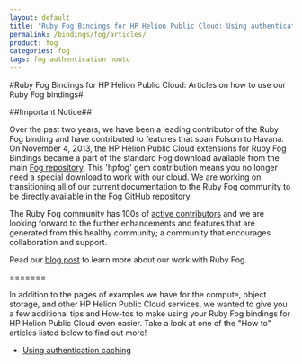 ```yaml
---
layout: default
title: "Ruby Fog Bindings for HP Helion Public Cloud: Using authentication caching"
permalink: /bindings/fog/articles/
product: fog
categories: fog
tags: fog authentication howto
---
```

#Ruby Fog Bindings for HP Helion Public Cloud: Articles on how to use our Ruby Fog bindings#

##Important Notice##

Over the past two years, we have been a leading contributor of the Ruby Fog binding and have contributed to features that span Folsom to Havana. On November 4, 2013, the HP Helion Public Cloud extensions for Ruby Fog Bindings became a part of the standard Fog download available from the main [Fog repository](https://github.com/fog/fog).  This 'hpfog' gem contribution means you no longer need a special download to work with our cloud. We are working on transitioning all of our current documentation to the Ruby Fog community to be directly available in the Fog GitHub repository.
 
The Ruby Fog community has 100s of [active contributors](https://github.com/fog/fog/graphs/contributors) and we are looking forward to the further enhancements and features that are generated from this healthy community; a community that encourages collaboration and support.
 
Read our [blog post](http://www.hpcloud.com/blog/releasing-ruby-bindings-wild) to learn more about our work with Ruby Fog.

=======

In addition to the pages of examples we have for the compute, object storage, and other HP Helion Public Cloud services, we wanted to give you a few additional tips and How-tos to make using your Ruby Fog bindings for HP Helion Public Cloud even easier. Take a look at one of the "How to" articles listed below to find out more!

* [Using authentication caching](/bindings/fog/articles/authcache)
